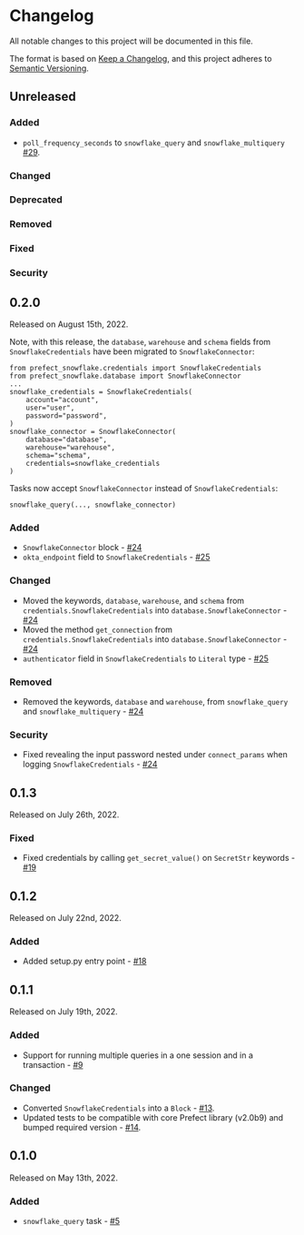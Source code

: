 # Changelog

All notable changes to this project will be documented in this file.

The format is based on [Keep a Changelog](https://keepachangelog.com/en/1.0.0/),
and this project adheres to [Semantic Versioning](https://semver.org/spec/v2.0.0.html).

## Unreleased

### Added
- `poll_frequency_seconds` to `snowflake_query` and `snowflake_multiquery` [#29](https://github.com/PrefectHQ/prefect-snowflake/pull/29).

### Changed

### Deprecated

### Removed

### Fixed

### Security

## 0.2.0
Released on August 15th, 2022.

Note, with this release, the `database`, `warehouse` and `schema` fields from `SnowflakeCredentials` have been migrated to `SnowflakeConnector`:
```
from prefect_snowflake.credentials import SnowflakeCredentials
from prefect_snowflake.database import SnowflakeConnector
...
snowflake_credentials = SnowflakeCredentials(
    account="account",
    user="user",
    password="password",
)
snowflake_connector = SnowflakeConnector(
    database="database",
    warehouse="warehouse",
    schema="schema",
    credentials=snowflake_credentials
)
```

Tasks now accept `SnowflakeConnector` instead of `SnowflakeCredentials`:
```
snowflake_query(..., snowflake_connector)
```

### Added
- `SnowflakeConnector` block - [#24](https://github.com/PrefectHQ/prefect-snowflake/pull/24)
- `okta_endpoint` field to `SnowflakeCredentials` - [#25](https://github.com/PrefectHQ/prefect-snowflake/pull/25)

### Changed
- Moved the keywords, `database`, `warehouse`, and `schema` from `credentials.SnowflakeCredentials` into `database.SnowflakeConnector` - [#24](https://github.com/PrefectHQ/prefect-snowflake/pull/24)
- Moved the method `get_connection` from `credentials.SnowflakeCredentials` into `database.SnowflakeConnector` - [#24](https://github.com/PrefectHQ/prefect-snowflake/pull/24)
- `authenticator` field in `SnowflakeCredentials` to `Literal` type - [#25](https://github.com/PrefectHQ/prefect-snowflake/pull/25)

### Removed
- Removed the keywords, `database` and `warehouse`, from `snowflake_query` and `snowflake_multiquery` - [#24](https://github.com/PrefectHQ/prefect-snowflake/pull/24)

### Security
- Fixed revealing the input password nested under `connect_params` when logging `SnowflakeCredentials` - [#24](https://github.com/PrefectHQ/prefect-snowflake/pull/24)

## 0.1.3
Released on July 26th, 2022.

### Fixed
- Fixed credentials by calling `get_secret_value()` on `SecretStr` keywords - [#19](https://github.com/PrefectHQ/prefect-snowflake/pull/19)

## 0.1.2
Released on July 22nd, 2022.

### Added
- Added setup.py entry point - [#18](https://github.com/PrefectHQ/prefect-snowflake/pull/18)

## 0.1.1

Released on July 19th, 2022.

### Added
- Support for running multiple queries in a one session and in a transaction - [#9](https://github.com/PrefectHQ/prefect-snowflake/pull/9)

### Changed
- Converted `SnowflakeCredentials` into a `Block` - [#13](https://github.com/PrefectHQ/prefect-snowflake/pull/13).
- Updated tests to be compatible with core Prefect library (v2.0b9) and bumped required version - [#14](https://github.com/PrefectHQ/prefect-snowflake/pull/14).

## 0.1.0

Released on May 13th, 2022.

### Added

- `snowflake_query` task - [#5](https://github.com/PrefectHQ/prefect-snowflake/pull/5)
